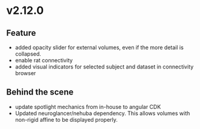 # v2.12.0

## Feature

- added opacity slider for external volumes, even if the more detail is collapsed.
- enable rat connectivity
- added visual indicators for selected subject and dataset in connectivity browser

## Behind the scene

- update spotlight mechanics from in-house to angular CDK
- Updated neuroglancer/nehuba dependency. This allows volumes with non-rigid affine to be displayed properly.
